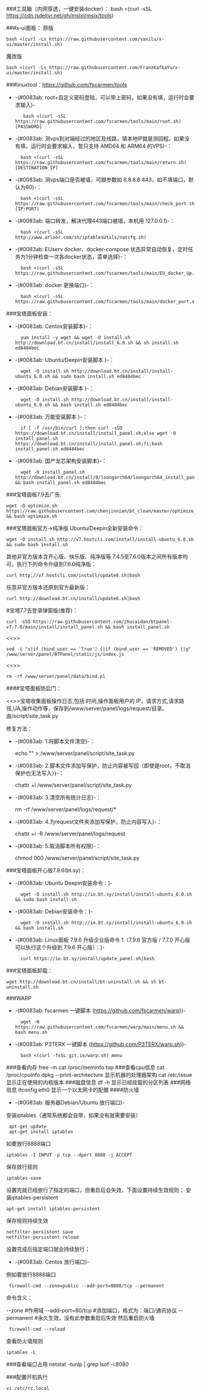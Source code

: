 ###工具箱（内网穿透，一键安装docker）：
        bash <(curl -sSL https://cdn.jsdelivr.net/gh/mslxi/mslx/tools)

###x-ui面板：
原版

    bash <(curl -Ls https://raw.githubusercontent.com/vaxilu/x-ui/master/install.sh)
魔改版

    bash <(curl -Ls https://raw.githubusercontent.com/FranzKafkaYu/x-ui/master/install.sh)
###linuxtool：https://github.com/fscarmen/tools
* -(#0083ab: root+自定义密码登陆，可以带上密码，如果没有填，运行时会要求输入)- 
 
         bash <(curl -sSL https://raw.githubusercontent.com/fscarmen/tools/main/root.sh) [PASSWORD]

* -(#0083ab: 测vps到对端经过的地区及线路，填本地IP就是测回程。如果没有填，运行时会要求输入，暂只支持 AMD64 和 ARM64 的VPS)-：

        bash <(curl -sSL https://raw.githubusercontent.com/fscarmen/tools/main/return.sh) [DESTINATION_IP]

* -(#0083ab: 测vps端口是否被墙，可跟参数如 8.8.8.8:443，如不填端口，默认为80)-：

        bash <(curl -sSL https://raw.githubusercontent.com/fscarmen/tools/main/check_port.sh) [IP:PORT]

* -(#0083ab:  端口转发，解决代理443端口被墙，本机用 127.0.0.1)-：

        bash <(curl -sSL http://www.arloor.com/sh/iptablesUtils/natcfg.sh)

* -(#0083ab:  EUserv docker、docker-compose 状态异常自动恢复，定时任务为1分钟检查一次各docker状态，菜单选择)-：

        bash <(curl -sSL https://raw.githubusercontent.com/fscarmen/tools/main/EU_docker_Up.sh)

* -(#0083ab:  docker 更换端口)-：

        bash <(curl -sSL https://raw.githubusercontent.com/fscarmen/tools/main/docker_port.sh)

###宝塔面板安装：
* -(#0083ab: Centos安装脚本)-：

        yum install -y wget && wget -O install.sh http://download.bt.cn/install/install_6.0.sh && sh install.sh ed8484bec

* -(#0083ab: Ubuntu/Deepin安装脚本 )-：

        wget -O install.sh http://download.bt.cn/install/install-ubuntu_6.0.sh && sudo bash install.sh ed8484bec

* -(#0083ab: Debian安装脚本 )-：

        wget -O install.sh http://download.bt.cn/install/install-ubuntu_6.0.sh && bash install.sh ed8484bec

* -(#0083ab: 万能安装脚本 )-：

        if [ -f /usr/bin/curl ];then curl -sSO https://download.bt.cn/install/install_panel.sh;else wget -O install_panel.sh https://download.bt.cn/install/install_panel.sh;fi;bash install_panel.sh ed8484bec

* -(#0083ab: 国产龙芯架构安装脚本)-：

        wget -O install_panel.sh http://download.bt.cn/install/0/loongarch64/loongarch64_install_panel.sh && bash install_panel.sh ed8484bec

###宝塔面板7.9去广告:
    
    wget -O optimize.sh https://raw.githubusercontent.com/chenjinnian/bt_clean/master/optimize_new.sh && bash optimize.sh

###宝塔面板官方->纯净版
Ubuntu/Deepin全新安装命令：

    wget -O install.sh http://v7.hostcli.com/install/install-ubuntu_6.0.sh && sudo bash install.sh
其他非官方版本含开心版、快乐版、纯净版等 7.4.5至7.6.0版本之间所有版本均可，执行下列命令升级到7.6.0纯净版：

    curl http://v7.hostcli.com/install/update6.sh|bash
任意非官方版本还原到官方最新版：
    
    curl http://download.bt.cn/install/update6.sh|bash

#宝塔7.7去登录弹窗版(推荐)：

    curl -sSO https://raw.githubusercontent.com/zhucaidan/btpanel-v7.7.0/main/install/install_panel.sh && bash install_panel.sh
<<>>

    sed -i "s|if (bind_user == 'True') {|if (bind_user == 'REMOVED') {|g" /www/server/panel/BTPanel/static/js/index.js
<<>>

    rm -rf /www/server/panel/data/bind.pl

####宝塔面板防后门：

<<>>宝塔收集面板操作日志,包括:时间,操作面板用户的 IP，请求方式,请求路径,UA,操作动作等，保存到/www/server/panel/logs/request/目录。由/script/site_task.py

修复方法：
* -(#0083ab:  1.将脚本文件清空)-：

    echo "" > /www/server/panel/script/site_task.py
* -(#0083ab:  2.脚本文件添加写保护，防止内容被写回（即使是root，不取消保护也无法写入）)-：
    
    chattr +i /www/server/panel/script/site_task.py
* -(#0083ab:  3.清空所有统计日志)-：
    
    rm -rf /www/server/panel/logs/request/*
* -(#0083ab:  4.为request文件夹添加写保护，防止内容写入)-：
    
    chattr +i -R /www/server/panel/logs/request
* -(#0083ab:  5.取消脚本所有权限)-：
    
    chmod 000 /www/server/panel/script/site_task.py

###宝塔面板开心版7.9.6(bt.sy)：
* -(#0083ab: Ubuntu Deepin安装命令：)-

        wget -O install.sh http://io.bt.sy/install/install-ubuntu_6.0.sh && sudo bash install.sh
* -(#0083ab: Debian安装命令：)-

        wget -O install.sh http://io.bt.sy/install/install-ubuntu_6.0.sh && bash install.sh
* -(#0083ab: Linux面板 7.9.6 升级企业版命令 1（7.9.6 官方版 / 7.7.0 开心版 可以执行这个升级到 7.9.6 开心版）：)-
    
        curl https://io.bt.sy/install/update_panel.sh|bash
###宝塔面板卸载：

    wget http://download.bt.cn/install/bt-uninstall.sh && sh bt-uninstall.sh
###WARP

* -(#0083ab: fscarmen 一键脚本 (https://github.com/fscarmen/warp))-

        wget -N https://raw.githubusercontent.com/fscarmen/warp/main/menu.sh && bash menu.sh


* -(#0083ab: P3TERX 一键脚本 (https://github.com/P3TERX/warp.sh))-
    
        bash <(curl -fsSL git.io/warp.sh) menu


###查看内存
   free -m
   cat /proc/meminfo
   top
###查看cpu信息
   cat /proc/cpuinfo
   dpkg --print-architecture 显示机器的处理器架构
   cat /etc/issue  显示正在使用的内核版本 
###磁盘信息
   df -h 显示已经挂载的分区列表 
###网络信息
  ifconfig eth0 显示一个以太网卡的配置 
####防火墙
* -(#0083ab: 服务器Debian/Ubuntu  放行端口)-

安装iptables（通常系统都会自带，如果没有就需要安装）

     apt-get update
     apt-get install iptables

如要放行8888端口

    iptables -I INPUT -p tcp --dport 8888 -j ACCEPT
保存放行规则

    iptables-save

设置完就已经放行了指定的端口，但重启后会失效，下面设置持续生效规则；
安装iptables-persistent

    apt-get install iptables-persistent

保存规则持续生效

    netfilter-persistent save
    netfilter-persistent reload

设置完成后指定端口就会持续放行；

* -(#0083ab: Centos  放行端口)-

例如要放行8888端口

     firewall-cmd --zone=public --add-port=8888/tcp --permanent

命令含义：

--zone                      #作用域
--add-port=80/tcp  #添加端口，格式为：端口/通讯协议
--permanent           #永久生效，没有此参数重启后失效
然后重启防火墙

     firewall-cmd --reload

查看防火墙规则

    iptables -L

###查看端口占用
netstat -tunlp | grep
lsof -i:8080

###配置开机执行
  
    vi /etc/rc.local